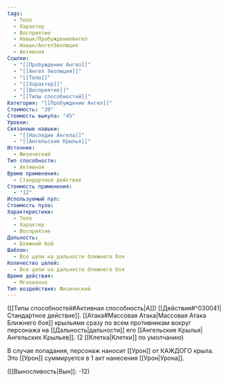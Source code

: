 ```yaml
---
tags:
  - Тело
  - Характер
  - Восприятие
  - Навык/ПробуждениеАнгел
  - Навык/АнгелЭволюция
  - Активная
Ссылки:
  - "[[Пробуждение Ангел]]"
  - "[[Ангел Эволюция]]"
  - "[[Тело]]"
  - "[[Характер]]"
  - "[[Восприятие]]"
  - "[[Типы способностей]]"
Категория: "[[Пробуждение Ангел]]"
Стоимость: "20"
Стоимость выкупа: "45"
Уровни: 
Связанные навыки:
  - "[[Наследие Ангела]]"
  - "[[Ангельские Крылья]]"
Источник:
  - Физический
Тип способности:
  - Активная
Время применения:
  - Стандартное действие
Стоимость применения:
  - "12"
Используемый пул: 
Стоимость пула: 
Характеристики:
  - Тело
  - Характер
  - Восприятие
Дальность:
  - Ближний бой
Шаблон:
  - Все цели на дальности ближнего боя
Количество целей:
  - Все цели на дальности ближнего боя
Время действия:
  - Мгновенно
Тип воздействия: Физический
---
```

([[Типы способностей#Активная способность|А]]) [[Действия#^030041|Стандартное действие]]. [[Атака#Массовая Атака|Массовая Атака Ближнего боя]] крыльями сразу по всем противникам вокруг персонажа на [[Дальность|дальности]] его [[Ангельские Крылья|Ангельских Крыльев]]. (2 [[Клетка|Клетки]] по умолчанию)

В случае попадания, персонаж наносит [[Урон]] от КАЖДОГО крыла. Это [[Урон]] суммируется в 1 акт нанесения [[Урон|Урона]]. 

([[Выносливость|Вын]]: -12)  